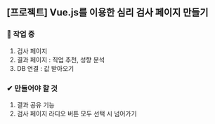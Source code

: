 ## [프로젝트] Vue.js를 이용한 심리 검사 페이지 만들기

### 📌 작업 중
1. 검사 페이지
2. 결과 페이지 : 직업 추천, 성향 분석
3. DB 연결 : 값 받아오기

### ✔ 만들어야 할 것
1. 결과 공유 기능
2. 검사 페이지 라디오 버튼 모두 선택 시 넘어가기
